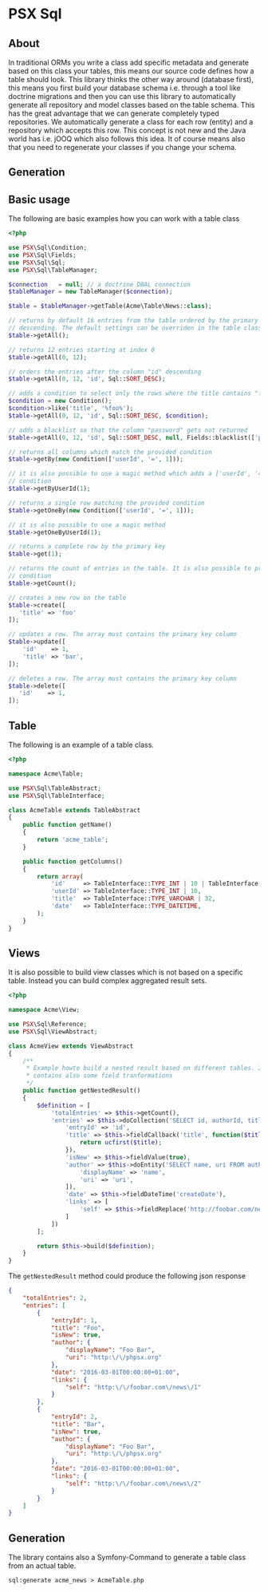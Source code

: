 PSX Sql
===

## About

In traditional ORMs you write a class add specific metadata and generate based on this class your tables, this means our
source code defines how a table should look. This library thinks the other way around (database first), this means you
first build your database schema i.e. through a tool like doctrine migrations and then you can use this library to
automatically generate all repository and model classes based on the table schema. This has the great advantage that we
can generate completely typed repositories. We automatically generate a class for each row (entity) and a repository
which accepts this row. This concept is not new and the Java world has i.e. jOOQ which also follows this idea. It of
course means also that you need to regenerate your classes if you change your schema.

## Generation


## Basic usage

The following are basic examples how you can work with a table class

```php
<?php

use PSX\Sql\Condition;
use PSX\Sql\Fields;
use PSX\Sql\Sql;
use PSX\Sql\TableManager;

$connection   = null; // a doctrine DBAL connection
$tableManager = new TableManager($connection);

$table = $tableManager->getTable(Acme\Table\News::class);

// returns by default 16 entries from the table ordered by the primary column 
// descending. The default settings can be overriden in the table class
$table->getAll();

// returns 12 entries starting at index 0
$table->getAll(0, 12);

// orders the entries after the column "id" descending
$table->getAll(0, 12, 'id', Sql::SORT_DESC);

// adds a condition to select only the rows where the title contains "foo"
$condition = new Condition();
$condition->like('title', '%foo%');
$table->getAll(0, 12, 'id', Sql::SORT_DESC, $condition);

// adds a blacklist so that the column "password" gets not returned
$table->getAll(0, 12, 'id', Sql::SORT_DESC, null, Fields::blacklist(['password']));

// returns all columns which match the provided condition
$table->getBy(new Condition(['userId', '=', 1]));

// it is also possible to use a magic method which adds a ['userId', '=', 1]
// condition
$table->getByUserId(1);

// returns a single row matching the provided condition
$table->getOneBy(new Condition(['userId', '=', 1]));

// it is also possible to use a magic method
$table->getOneByUserId(1);

// returns a complete row by the primary key
$table->get(1);

// returns the count of entries in the table. It is also possible to provide a
// condition
$table->getCount();

// creates a new row on the table
$table->create([
   'title' => 'foo'
]);

// updates a row. The array must contains the primary key column
$table->update([
    'id'    => 1,
    'title' => 'bar',
]);

// deletes a row. The array must contains the primary key column
$table->delete([
   'id'    => 1,
]);

```

## Table

The following is an example of a table class.

```php
<?php

namespace Acme\Table;

use PSX\Sql\TableAbstract;
use PSX\Sql\TableInterface;

class AcmeTable extends TableAbstract
{
    public function getName()
    {
        return 'acme_table';
    }

    public function getColumns()
    {
        return array(
            'id'     => TableInterface::TYPE_INT | 10 | TableInterface::PRIMARY_KEY | TableInterface::AUTO_INCREMENT,
            'userId' => TableInterface::TYPE_INT | 10,
            'title'  => TableInterface::TYPE_VARCHAR | 32,
            'date'   => TableInterface::TYPE_DATETIME,
        );
    }
}
```

## Views

It is also possible to build view classes which is not based on a specific 
table. Instead you can build complex aggregated result sets.

```php
<?php

namespace Acme\View;

use PSX\Sql\Reference;
use PSX\Sql\ViewAbstract;

class AcmeView extends ViewAbstract
{
    /**
     * Example howto build a nested result based on different tables. It 
     * contains also some field tranformations
     */
    public function getNestedResult()
    {
        $definition = [
            'totalEntries' => $this->getCount(),
            'entries' => $this->doCollection('SELECT id, authorId, title, createDate FROM news ORDER BY createDate DESC', [], [
                'entryId' => 'id',
                'title' => $this->fieldCallback('title', function($title){
                    return ucfirst($title);
                }),
                'isNew' => $this->fieldValue(true),
                'author' => $this->doEntity('SELECT name, uri FROM author WHERE id = :id', ['id' => new Reference('authorId')], [
                    'displayName' => 'name',
                    'uri' => 'uri',
                ]),
                'date' => $this->fieldDateTime('createDate'),
                'links' => [
                    'self' => $this->fieldReplace('http://foobar.com/news/{id}'),
                ]
            ])
        ];

        return $this->build($definition);
    }
}
```

The `getNestedResult` method could produce the following json response

```json
{
    "totalEntries": 2,
    "entries": [
        {
            "entryId": 1,
            "title": "Foo",
            "isNew": true,
            "author": {
                "displayName": "Foo Bar",
                "uri": "http:\/\/phpsx.org"
            },
            "date": "2016-03-01T00:00:00+01:00",
            "links": {
                "self": "http:\/\/foobar.com\/news\/1"
            }
        },
        {
            "entryId": 2,
            "title": "Bar",
            "isNew": true,
            "author": {
                "displayName": "Foo Bar",
                "uri": "http:\/\/phpsx.org"
            },
            "date": "2016-03-01T00:00:00+01:00",
            "links": {
                "self": "http:\/\/foobar.com\/news\/2"
            }
        }
    ]
}
```

## Generation

The library contains also a Symfony-Command to generate a table class from an
actual table.

```
sql:generate acme_news > AcmeTable.php
```
